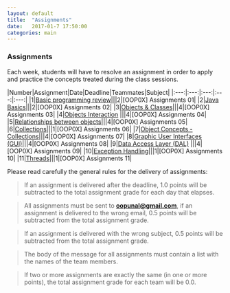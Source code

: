 ```yaml
---
layout: default
title:  "Assignments"
date:   2017-01-7 17:50:00
categories: main
---
```


### Assignments 

Each week, students will have to resolve an assignment in order to apply and practice the concepts treated during the class sessions. 

|Number|Assignment|Date|Deadline|Teammates|Subject|
|:---:|:---:|:---:|:---:|:---:|
|1|[Basic programming review]()|||2|[OOP0X] Assignments 01|
|2|[Java Basics]()|||2|[OOP0X] Assignments 02|
|3|[Objects & Classes]()|||4|[OOP0X] Assignments 03|
|4|[Objects Interaction]() |||4|[OOP0X] Assignments 04|
|5|[Relationships between objects]()|||4|[OOP0X] Assignments 05|
|6|[Collections]()|||1|[OOP0X] Assignments 06|
|7|[Object Concepts - Collections]()|||4|[OOP0X] Assignments 07|
|8|[Graphic User Interfaces (GUI)]()|||4|[OOP0X] Assignments 08|
|9|[Data Access Layer (DAL)]() |||4|[OOP0X] Assignments 09|
|10|[Exception Handling]()|||1|[OOP0X] Assignments 10|
|11|[Threads]()|||1|[OOP0X] Assignments 11|

Please read carefully the general rules for the delivery of assignments:

> If an assignment is delivered after the deadline, 1.0 points will be subtracted to the total assignment grade for each day that elapses. 

> All assignments must be sent to **oopunal@gmail.com**, if an assignment is delivered to the wrong email, 0.5 points will be subtracted from the total assignment grade.

> If an assignment is delivered with the wrong subject, 0.5 points will be subtracted from the total assignment grade.

> The body of the message for all assignments must contain a list with the names of the team members. 

> If two or more assignments are exactly the same (in one or more points), the total assignment grade for each team will be 0.0. 
